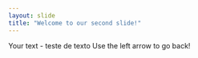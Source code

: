 ```yaml
---
layout: slide
title: "Welcome to our second slide!"
---
```

Your text - teste de texto
Use the left arrow to go back!
